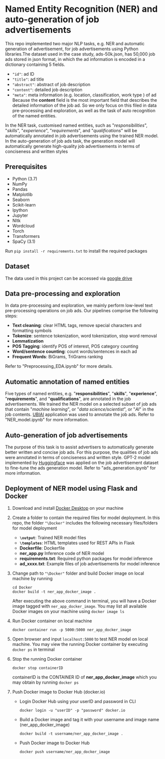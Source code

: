 # Named Entity Recognition (NER) and auto-generation of job advertisements

This repo implemented two major NLP tasks, e.g. NER and automatic generation of advertisement, for job advertisements using Python libraries.The dataset used in the case study, ads-50k.json, has 50,000 job ads stored in json format, in which the ad information is encoded in a dictionary containing 5 fields.
* `"id"`: ad ID
* `"title"`: ad title
* `"abstract"`: abstract of job description
* `"content"`: detailed job description
* `"meta"`: meta information (e.g. location, classification, work type ) of ad
Because the **content** field is the most important field that describes the detailed information of the job ad. So we only focus on this filed in data pre-processing and exploration, as well as the task of auto recognition of the named entities.

In the NER task, customised named entities, such as "*responsibilities*", "*skills*", "*experience*", "*requirements*", and "*qualifications*" will be automatically annotated in job advertisements using the trained NER model. In the auto-generation of job ads task, the generation model will automatically generate high-quality job advertisements in terms of conciseness and written styles

## Prerequisites
* Python (3.7)
* NumPy
* Pandas
* Matplotlib
* Seaborn
* Scikit-learn
* Ipython
* Jupyter
* Nltk
* Wordcloud
* Torch
* Transformers
* SpaCy (3.1)
  
Run `pip install -r requirements.txt` to install the required packages

## Dataset
The data used in this project can be accessed via [google drive](https://drive.google.com/drive/folders/1VM_PWssURRrwGhuaWMPxb88_aOWsLG7P?usp=sharing)

## Data pre-processing and exploration
In data pre-processing and exploration, we mainly perform low-level text pre-processing operations on job ads. Our pipelines comprise the following steps:
* **Text cleaning**: clear HTML tags, remove special characters and formatting symbols
* **Tokenize**: sentence tokenization, word tokenization, stop word removal
* **Lemmatization**
* **POS Tagging**: identify POS of interest, POS category counting
* **Word/sentence counting**: count words/sentences in each ad
* **Frequent Words**: BiGrams, TriGrams ranking

Refer to "Preprocessing_EDA.ipynb" for more details.

## Automatic annotation of named entities
Five types of named entities, e.g. "**responsibilities**", "**skills**", "**experience**", "**requirements**", and "**qualifications**", are annotated in the job advertisements. We trained the NER model on a selected subset of job ads that contain "*machine learning*", or "*data science/scientist*", or "*AI*" in the job contents. [UBIAI](https://ubiai.tools/) application was used to annotate the job ads. Refer to "NER_model.ipynb" for more information.

## Auto-generation of job advertisements
The purpose of this task is to assist advertisers to automatically generate better written and concise job ads. For this purpose, the qualities of job ads were annotated in terms of conciseness and written style. GPT-2 model implemented by [Huggingface](https://huggingface.co/gpt2?text=A+long+time+ago%2C) was applied on the job advertisement dataset to fine-tune the ads generation model. Refer to "ads_generation.ipynb" for more information.

## Deployment of NER model using Flask and Docker
1. Download and install [Docker Desktop](https://www.docker.com/products/docker-desktop) on your machine
2. Create a folder to contain the required files for model deployment. In this repo, the folder `"\Docker"` includes the following necessary files/folders for model deployment
      * **`\output`**: Trained NER model files
      * **`\templates`**: HTML templates used for REST APIs in Flask
      * **Dockerfile**: Dockerfile
      * **ner_app.py** Inference code of NER model
      * **requirements.txt**: Required python packages for model inference
      * **ad_xxxx.txt**: Example files of job advertisements for model inference

3. Change path to `"\Docker"` folder and build Docker image on local machine by running
    ```
    cd Docker
    docker build -t ner_app_docker_image .
    ```

    After executing the above command in terminal, you will have a Docker image tagged with `ner_app_docker_image`. You may list all available Docker images on your machine using `docker image ls`

4. Run Docker container on local machine
   ```
   docker container run -p 5000:5000 ner_app_docker_image
   ```

5. Open browser and input `localhost:5000` to test NER model on local machine. You may view the running Docker container by executing `docker ps` in terminal
6. Stop the running Docker container
   ```
   docker stop containerID
   ```

    containerID is the CONTAINER ID of **ner_app_docker_image** which you may obtain by running `docker ps`
7. Push Docker image to Docker Hub (docker.io)
   * Login Docker Hub using your userID and password in CLI
     ```
     docker login -u "userID" -p "password" docker.io
     ```

   * Build a Docker image and tag it with your username and image name (ner_app_docker_image)
     ```
     docker build -t username/ner_app_docker_image .
     ```

   * Push Docker image to Docker Hub
     ```
     docker push username/ner_app_docker_image
     ```
